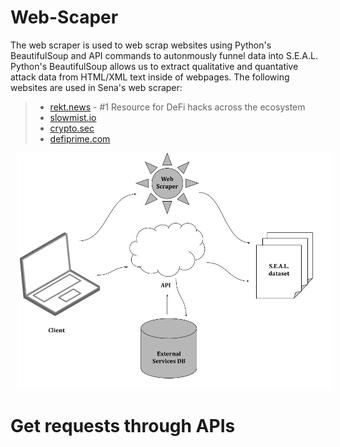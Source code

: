 # Web-Scaper

The web scraper is used to web scrap websites using Python's BeautifulSoup and API commands to autonmously funnel data into S.E.A.L. Python's BeautifulSoup allows us to extract qualitative and quantative attack data from HTML/XML text inside of webpages. The following websites are used in Sena's web scraper:
>- [rekt.news](https://rekt.news) - #1 Resource for DeFi hacks across the ecosystem
>- [slowmist.io](https://hacked.slowmist.io/en/)
>- [crypto.sec](https://cryptosec.info/defi-hacks/)
>- [defiprime.com](https://defiprime.com/hacks2020)

<!-- image -->
<p style="text-align:center;">
  <img src="data-retrieval.jpg" alt="" width="600" class="center" style="margin-left: 10px;"/>
</p>

# Get requests through APIs
